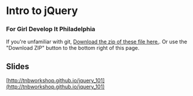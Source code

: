 # Intro to jQuery
### For Girl Develop It Philadelphia

If you're unfamiliar with git, [Download the zip of these file here.](https://github.com/TNBWorkshop/jquery_101/archive/master.zip). Or use the "Download ZIP" button to the bottom right of this page.

## Slides
[http://tnbworkshop.github.io/jquery_101](http://tnbworkshop.github.io/jquery_101)